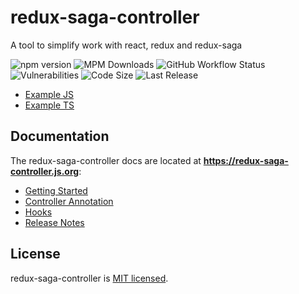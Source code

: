 # redux-saga-controller

A tool to simplify work with react, redux and redux-saga

![npm version](https://img.shields.io/npm/v/redux-saga-controller?style=flat-square)
![MPM Downloads](https://img.shields.io/npm/dw/redux-saga-controller?style=flat-square)
![GitHub Workflow Status](https://img.shields.io/github/workflow/status/TECH-Rubicone/redux-saga-controller/NPM%20Publish?style=flat-square)
![Vulnerabilities](https://img.shields.io/snyk/vulnerabilities/npm/redux-saga-controller?style=flat-square)
![Code Size](https://img.shields.io/github/languages/code-size/TECH-Rubicone/redux-saga-controller?style=flat-square)
![Last Release](https://img.shields.io/github/release-date/TECH-Rubicone/redux-saga-controller?style=flat-square)

- [Example JS](https://github.com/TECH-Rubicone/redux-saga-controller/tree/master/app-example-js)
- [Example TS](https://github.com/TECH-Rubicone/redux-saga-controller/tree/master/app-example-ts)

## Documentation

The redux-saga-controller docs are located at **https://redux-saga-controller.js.org**:

- [Getting Started](https://redux-saga-controller.js.org/docs/readme)
- [Controller Annotation](https://redux-saga-controller.js.org/docs/create-annotation)
- [Hooks](https://redux-saga-controller.js.org/docs/hooks/useController)
- [Release Notes](https://github.com/TECH-Rubicone/redux-saga-controller/releases)

## License

redux-saga-controller is [MIT licensed](./LICENSE).


